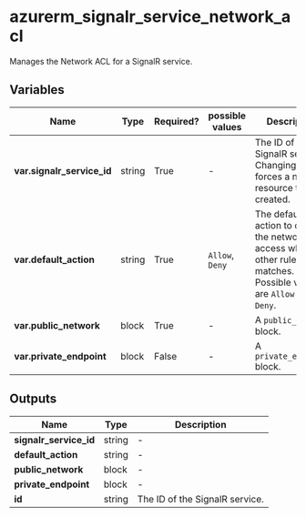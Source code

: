# azurerm_signalr_service_network_acl

Manages the Network ACL for a SignalR service.

## Variables

| Name | Type | Required? |  possible values |  Description |
| ---- | ---- | --------- |  ----------- | ----------- |
| **var.signalr_service_id** | string | True | -  |  The ID of the SignalR service. Changing this forces a new resource to be created. | 
| **var.default_action** | string | True | `Allow`, `Deny`  |  The default action to control the network access when no other rule matches. Possible values are `Allow` and `Deny`. | 
| **var.public_network** | block | True | -  |  A `public_network` block. | 
| **var.private_endpoint** | block | False | -  |  A `private_endpoint` block. | 



## Outputs

| Name | Type | Description |
| ---- | ---- | --------- | 
| **signalr_service_id** | string  | - | 
| **default_action** | string  | - | 
| **public_network** | block  | - | 
| **private_endpoint** | block  | - | 
| **id** | string  | The ID of the SignalR service. | 